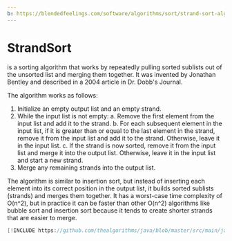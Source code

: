 ```yaml
---
b: https://blendedfeelings.com/software/algorithms/sort/strand-sort-algorithm.md
---
```


# StrandSort
is a sorting algorithm that works by repeatedly pulling sorted sublists out of the unsorted list and merging them together. It was invented by Jonathan Bentley and described in a 2004 article in Dr. Dobb's Journal.

The algorithm works as follows:

1. Initialize an empty output list and an empty strand.
2. While the input list is not empty:
   a. Remove the first element from the input list and add it to the strand.
   b. For each subsequent element in the input list, if it is greater than or equal to the last element in the strand, remove it from the input list and add it to the strand. Otherwise, leave it in the input list.
   c. If the strand is now sorted, remove it from the input list and merge it into the output list. Otherwise, leave it in the input list and start a new strand.
3. Merge any remaining strands into the output list.

The algorithm is similar to insertion sort, but instead of inserting each element into its correct position in the output list, it builds sorted sublists (strands) and merges them together. It has a worst-case time complexity of O(n^2), but in practice it can be faster than other O(n^2) algorithms like bubble sort and insertion sort because it tends to create shorter strands that are easier to merge.

```java
[!INCLUDE https://github.com/thealgorithms/java/blob/master/src/main/java/com/thealgorithms/sorts/StrandSort.java]
```